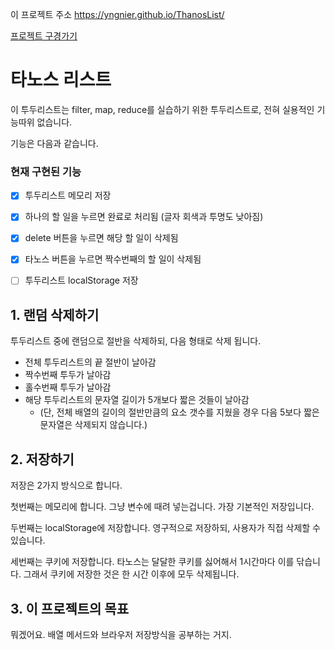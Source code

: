 이 프로젝트 주소
https://yngnier.github.io/ThanosList/

[프로젝트 구경가기](https://yngnier.github.io/ThanosList/)

# 타노스 리스트

이 투두리스트는 filter, map, reduce를 실습하기 위한 투두리스트로, 전혀 실용적인 기능따위 없습니다.

기능은 다음과 같습니다.

### 현재 구현된 기능

- [x] 투두리스트 메모리 저장
- [x] 하나의 할 일을 누르면 완료로 처리됨 (글자 회색과 투명도 낮아짐)
- [x] delete 버튼을 누르면 해당 할 일이 삭제됨
- [x] 타노스 버튼을 누르면 짝수번째의 할 일이 삭제됨

- [ ] 투두리스트 localStorage 저장

## 1. 랜덤 삭제하기

투두리스트 중에 랜덤으로 절반을 삭제하되, 다음 형태로 삭제 됩니다.

- 전체 투두리스트의 끝 절반이 날아감
- 짝수번째 투두가 날아감
- 홀수번째 투두가 날아감
- 해당 투두리스트의 문자열 길이가 5개보다 짧은 것들이 날아감
  - (단, 전체 배열의 길이의 절반만큼의 요소 갯수를 지웠을 경우 다음 5보다 짧은 문자열은 삭제되지 않습니다.)

## 2. 저장하기

저장은 2가지 방식으로 합니다.

첫번째는 메모리에 합니다. 그냥 변수에 때려 넣는겁니다. 가장 기본적인 저장입니다.

두번째는 localStorage에 저장합니다. 영구적으로 저장하되, 사용자가 직접 삭제할 수 있습니다.

세번째는 쿠키에 저장합니다. 타노스는 달달한 쿠키를 싫어해서 1시간마다 이를 닦습니다. 그래서 쿠키에 저장한 것은 한 시간 이후에 모두 삭제됩니다.

## 3. 이 프로젝트의 목표

뭐겠어요. 배열 메서드와 브라우저 저장방식을 공부하는 거지.
